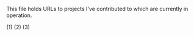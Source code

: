 This file holds URLs to projects I've contributed to which are currently in operation.

(1) 
(2)
(3)
